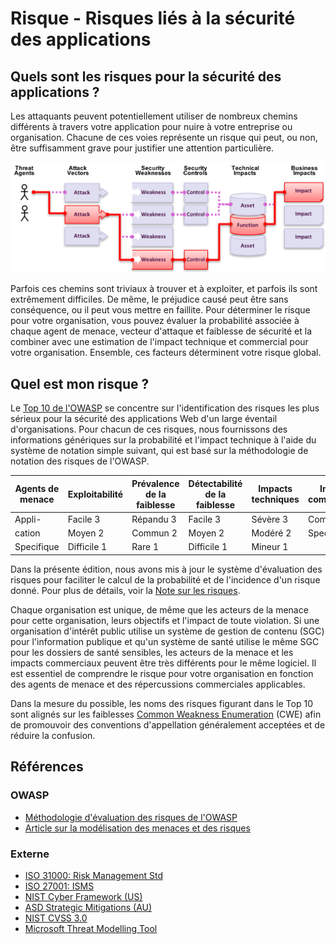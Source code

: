 
# Risque - Risques liés à la sécurité des applications

## Quels sont les risques pour la sécurité des applications ?

Les attaquants peuvent potentiellement utiliser de nombreux chemins différents à travers votre application pour nuire à votre entreprise ou organisation. Chacune de ces voies représente un risque qui peut, ou non, être suffisamment grave pour justifier une attention particulière.

![Risques de sécurité de l'application](images/0x10-risk-1.png)

Parfois ces chemins sont triviaux à trouver et à exploiter, et parfois ils sont extrêmement difficiles. De même, le préjudice causé peut être sans conséquence, ou il peut vous mettre en faillite. Pour déterminer le risque pour votre organisation, vous pouvez évaluer la probabilité associée à chaque agent de menace, vecteur d'attaque et faiblesse de sécurité et la combiner avec une estimation de l'impact technique et commercial pour votre organisation. Ensemble, ces facteurs déterminent votre risque global.

## Quel est mon risque ?

Le [Top 10 de l'OWASP](https://owasp.org/www-project-top-ten/) se concentre sur l'identification des risques les plus sérieux pour la sécurité des applications Web d'un large éventail d'organisations. Pour chacun de ces risques, nous fournissons des informations génériques sur la probabilité et l'impact technique à l'aide du système de notation simple suivant, qui est basé sur la méthodologie de notation des risques de l'OWASP.  

| Agents de menace | Exploitabilité | Prévalence de la faiblesse | Détectabilité de la faiblesse | Impacts techniques | Impacts commerciaux |
| --- | --- | --- | --- | --- | --- |
| Appli-   | Facile 3 | Répandu 3 | Facile 3 | Sévère 3 | Commercial     |
| cation   | Moyen 2 | Commun 2 | Moyen 2 | Modéré 2 | Specifique |
| Specifique | Difficile 1 | Rare 1 | Difficile 1 | Mineur 1 |       |

Dans la présente édition, nous avons mis à jour le système d'évaluation des risques pour faciliter le calcul de la probabilité et de l'incidence d'un risque donné. Pour plus de détails, voir la [Note sur les risques](0xc0-note-about-risks.md). 

Chaque organisation est unique, de même que les acteurs de la menace pour cette organisation, leurs objectifs et l'impact de toute violation. Si une organisation d'intérêt public utilise un système de gestion de contenu (SGC) pour l'information publique et qu'un système de santé utilise le même SGC pour les dossiers de santé sensibles, les acteurs de la menace et les impacts commerciaux peuvent être très différents pour le même logiciel. Il est essentiel de comprendre le risque pour votre organisation en fonction des agents de menace et des répercussions commerciales applicables.

Dans la mesure du possible, les noms des risques figurant dans le Top 10 sont alignés sur les faiblesses [Common Weakness Enumeration](https://cwe.mitre.org/) (CWE) afin de promouvoir des conventions d'appellation généralement acceptées et de réduire la confusion.

## Références

### OWASP

- [Méthodologie d'évaluation des risques de l'OWASP](https://owasp.org/www-community/OWASP_Risk_Rating_Methodology)
- [Article sur la modélisation des menaces et des risques](https://owasp.org/www-community/Threat_Modeling)

### Externe

- [ISO 31000: Risk Management Std](https://www.iso.org/iso-31000-risk-management.html)
- [ISO 27001: ISMS](https://www.iso.org/isoiec-27001-information-security.html)
- [NIST Cyber Framework (US)](https://www.nist.gov/cyberframework)
- [ASD Strategic Mitigations (AU)](https://acsc.gov.au/infosec/mitigationstrategies.htm)
- [NIST CVSS 3.0](https://nvd.nist.gov/vuln-metrics/cvss/v3-calculator)
- [Microsoft Threat Modelling Tool](https://www.microsoft.com/en-us/download/details.aspx?id=49168)
